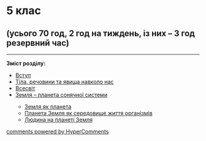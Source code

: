 <div id="hypercomments_widget" class="js-hypercomments-widget invisible"></div>

# 5 клас

## (усього 70 год, 2 год  на тиждень, із них –  3 год резервний час)

<hr>
<p><b>Зміст розділу:</b></p>
<ul type="disc">
<li><a href="https://naturemon5.ed-era.com/1/vstup.html">Вступ</a></li>
<li><a href="https://naturemon5.ed-era.com/1/tila_reckovyvy_ta_yavycsha_navkolo_nas.html">Тіла, речовини та явища навколо нас</a></li>
<li><a href="https://naturemon5.ed-era.com/1/vsesvyt.html">Всесвіт</a></li>
<li><a href="https://naturemon5.ed-era.com/1/zemlya_planeta_sonyachnoyi_systemy.html">Земля – планета сонячної системи</a></li>
<ul type="circle">
<li><a href="https://naturemon5.ed-era.com/1/zemlya_yak_planeta.html">Земля як планета</a></li>
<li><a href="https://naturemon5.ed-era.com/1/planeta_zemlya_yak_seredovyskhe_zhyttya_organyzmyv.html">Планета Земля як середовище життя організмів</a></li>
<li><a href="https://naturemon5.ed-era.com/1/lydina_na_planety_zemlya.html">Людина на планеті Земля</a></li>
</ul>
</ul>

<div class="js-hypercomments-container">
<a href="http://hypercomments.com" class="hc-link" title="comments widget">comments powered by HyperComments</a>
</div>